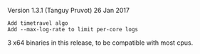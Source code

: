 Version 1.3.1 (Tanguy Pruvot) 26 Jan 2017

    Add timetravel algo
    Add --max-log-rate to limit per-core logs

3 x64 binaries in this release, to be compatible with most cpus.

